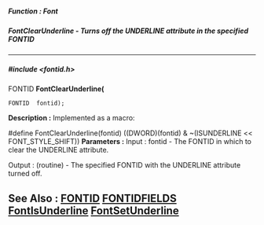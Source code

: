 ##### Function : Font
##### FontClearUnderline - Turns off the UNDERLINE attribute in the specified FONTID
---
##### #include <fontid.h>
FONTID **FontClearUnderline(**

	FONTID  fontid);
**Description :**
Implemented as a macro:

#define FontClearUnderline(fontid) ((DWORD)(fontid) & ~(ISUNDERLINE << 
FONT_STYLE_SHIFT))
**Parameters :**
Input :
fontid  -  The FONTID in which to clear the UNDERLINE attribute.

Output :
(routine)  -  The specified FONTID with the UNDERLINE attribute turned off.


**See Also :**
[FONTID](D:/md_files/FONTID.md)
[FONTIDFIELDS](D:/md_files/FONTIDFIELDS.md)
[FontIsUnderline](D:/md_files/FontIsUnderline.md)
[FontSetUnderline](D:/md_files/FontSetUnderline.md)
---
